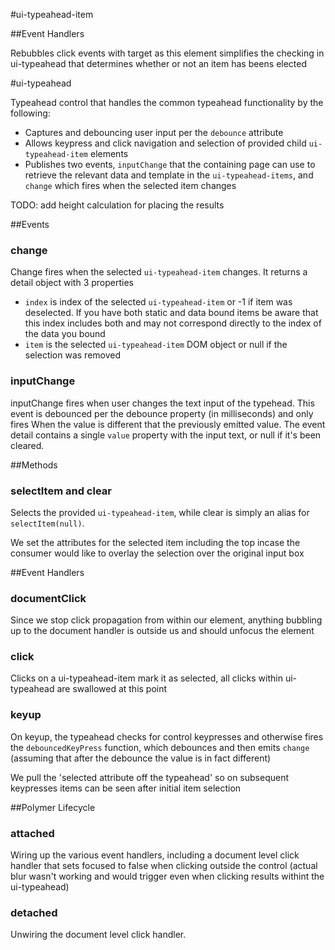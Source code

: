 
#ui-typeahead-item


##Event Handlers

Rebubbles click events with target as this element
simplifies the checking in ui-typeahead that determines whether or not
an item has beens elected








#ui-typeahead

Typeahead control that handles the common typeahead functionality by the following:

- Captures and debouncing user input per the `debounce` attribute
- Allows keypress and click navigation and selection of provided child `ui-typeahead-item` elements
- Publishes two events, `inputChange` that the containing page can use to retrieve the relevant data and template
  in the `ui-typeahead-items`, and `change` which fires when the selected item changes


TODO: add height calculation for placing the results











##Events

### change

Change fires when the selected `ui-typeahead-item` changes.  It returns a detail object with 3 properties

- `index` is index of the selected `ui-typeahead-item` or -1 if item was deselected.  If you have both static and data 
  bound items be aware that this index includes both and may not correspond directly to the index of the data you bound
- `item` is the selected `ui-typeahead-item` DOM object or null if the selection was removed

### inputChange

inputChange fires when user changes the text input of the typehead.  This event is debounced per the debounce property (in milliseconds) and only fires
When the value is different that the previously emitted value.  The event detail contains a single `value` property with the input text, or null if it's been cleared.

##Methods

### selectItem and clear

Selects the provided `ui-typeahead-item`, while clear is simply an alias for `selectItem(null)`.












We set the attributes for the selected item including the top incase the consumer would like to overlay the 
selection over the original input box













##Event Handlers




### documentClick 

Since we stop click propagation from within our element, anything
bubbling up to the document handler is outside us and should unfocus the element



### click

Clicks on a ui-typeahead-item mark it as selected, all clicks within ui-typeahead 
are swallowed at this point





### keyup

On keyup, the typeahead checks for control keypresses and otherwise fires the `debouncedKeyPress` 
function, which debounces and then emits `change` (assuming that after the debounce the value 
is in fact different) 




We pull the 'selected attribute off the typeahead' so on subsequent keypresses items can be seen
after initial item selection





















##Polymer Lifecycle


### attached

Wiring up the various event handlers, including a document level click 
handler that sets focused to false when clicking outside the control (actual blur wasn't working
and would trigger even when clicking results withint the ui-typeahead)














### detached

Unwiring the document level click handler. 


